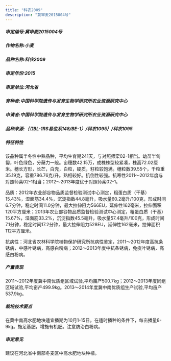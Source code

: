 ```yaml
---
title: "科农2009"
description: "冀审麦2015004号"
---
```

##### 审定编号:冀审麦2015004号

##### 作物名称:小麦

##### 品种名称:科农2009

##### 审定年份:2015

##### 审定单位:河北省

##### 育种者:中国科学院遗传与发育生物学研究所农业资源研究中心

##### 申请者:中国科学院遗传与发育生物学研究所农业资源研究中心

##### 品种来源:｛（1BL-1RS易位系148/BE-1）/科农1095｝/科农1095

##### 特征特性
该品种属半冬性中熟品种，平均生育期241天，与对照师栾02-1相当。幼苗半匍匐，叶色绿色，分蘖力一般。亩穗数42.15万，成株株型较紧凑，株高72.02厘米。穗长方形，长芒，白壳，白粒，硬质，籽粒较饱满。穗粒数39.55个，千粒重35.19克，容重786.76克/升。熟相较好。抗倒性较强。抗寒性2011～2012年度与对照师栾02-1相当；2012～2013年度优于对照师栾02-1。
品质：2012年农业部谷物品质监督检验测试中心测定，粗蛋白质（干基）15.43%，湿面筋34.4%，沉淀指数44.8毫升，吸水量60.2毫升/100克，形成时间6.7分钟，稳定时间11.0分钟，最大拉伸阻力566EU，延伸性162毫米，拉伸面积120平方厘米；2013年农业部谷物品质监督检验测试中心测定，粗蛋白质（干基）15.67%，湿面筋33.2%，沉淀指数45.5毫升，吸水量57.4毫升/100克，形成时间7.1分钟，稳定时间17.2分钟，最大拉伸阻力528EU，延伸性162毫米，拉伸面积112平方厘米。
抗病性：河北省农林科学院植物保护研究所抗病性鉴定，2011～2012年度高抗条锈病，中感叶锈病，高感白粉病；2012～2013年度中抗条锈病，免疫叶锈病，高感白粉病。

##### 产量表现
2011～2012年度冀中南优质组区域试验,平均亩产500.7kg；2012～2013年度同组区域试验,平均亩产499.9kg。2013～2014年度冀中南优质组生产试验,平均亩产537.9kg。

##### 栽培技术要点
在冀中南高水肥地块适宜播期为10月1-15日。在适时播种的条件下，每亩播量8-9kg。施足基肥，增施有机肥。注意防治白粉病。

##### 审定意见
建议在河北省中南部冬麦区中高水肥地块种植。
